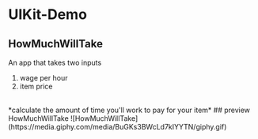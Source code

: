 # UIKit-Demo
 
## HowMuchWillTake
An app that takes two inputs
1. wage per hour
2. item price
<br>
*calculate the amount of time you'll work to pay for your item*
## preview HowMuchWillTake
![HowMuchWillTake](https://media.giphy.com/media/BuGKs3BWcLd7kIYYTN/giphy.gif)


